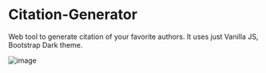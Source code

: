 # Citation-Generator 

Web tool to generate citation of your favorite authors. It uses just Vanilla JS, Bootstrap Dark theme. 

![image](https://user-images.githubusercontent.com/30128774/211277646-fb3107b4-adad-4ced-b729-68b9d92a6598.png)

